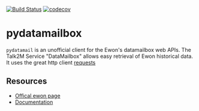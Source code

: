 [![Build Status](https://travis-ci.org/optimdata/pydatamailbox.svg?branch=master)](https://travis-ci.org/optimdata/pydatamailbox)
[![codecov](https://codecov.io/gh/optimdata/pydatamailbox/branch/master/graph/badge.svg)](https://codecov.io/gh/optimdata/pydatamailbox)

# pydatamailbox

`pydatamail` is an unofficial client for the Ewon's datamailbox web APIs. The Talk2M Service "DataMailbox" allows easy retrieval of Ewon historical data. It uses the great http client [requests](https://2.python-requests.org/en/master/)

## Resources

- [Offical ewon page](https://developer.ewon.biz/content/dmweb-api)
- [Documentation](https://inuse-pydatamailbox.readthedocs-hosted.com/en/latest)